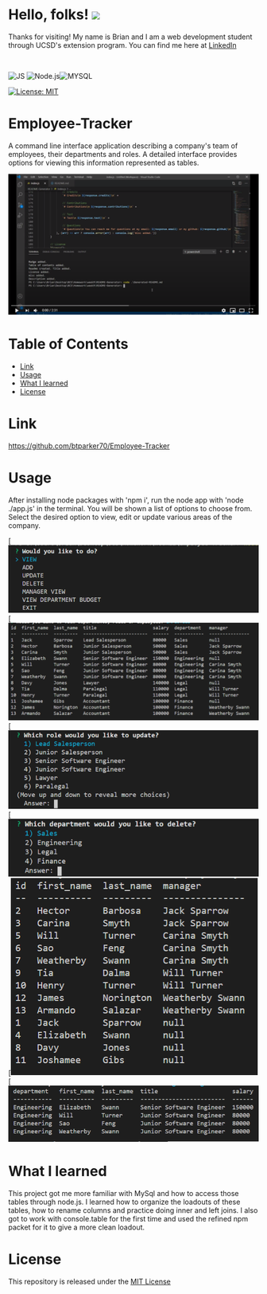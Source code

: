 # Hello, folks! <img src="https://raw.githubusercontent.com/MartinHeinz/MartinHeinz/master/wave.gif" width="30px">
Thanks for visiting! My name is Brian and I am a web development student through UCSD's extension program. You can find me here at [LinkedIn](https://www.linkedin.com/in/brian-parker-79871819b/)

<br>

![JS](https://img.shields.io/badge/javascript%20-%23323330.svg?&style=for-the-badge&logo=javascript&logoColor=%23F7DF1E) ![Node.js](https://img.shields.io/badge/Node.js-43853D?style=for-the-badge&logo=node.js&logoColor=white)![MYSQL](https://img.shields.io/badge/MySQL-00000F?style=for-the-badge&logo=mysql&logoColor=white)

[![License: MIT](https://img.shields.io/badge/License-MIT-yellow.svg)](https://opensource.org/licenses/MIT)


# Employee-Tracker
A command line interface application describing a company's team of employees, their departments and roles. A detailed interface provides options for viewing this information represented as tables.

[![Watch the video](https://github.com/btparker70/README-Generator/blob/main/assets/images/youtubepic.png?raw=true)](https://www.youtube.com/watch?v=aq0e_wYRoJs&feature=youtu.be)

# Table of Contents

* [Link](#Link)
* [Usage](#Usage)
* [What I learned](#What-I-Learned)
* [License](#License)

# Link
https://github.com/btparker70/Employee-Tracker

# Usage
After installing node packages with 'npm i', run the node app with 'node ./app.js' in the terminal. You will be shown a list of options to choose from. Select the desired option to view, edit or update various areas of the company.

[![Screenshot](https://github.com/btparker70/Employee-Tracker/blob/main/assets/readme/images/main.png?raw=true)
[![Screenshot](https://github.com/btparker70/Employee-Tracker/blob/main/assets/readme/images/view.png?raw=true)
[![Screenshot](https://github.com/btparker70/Employee-Tracker/blob/main/assets/readme/images/update.png?raw=true)
[![Screenshot](https://github.com/btparker70/Employee-Tracker/blob/main/assets/readme/images/delete.png?raw=true)
[![Screenshot](https://github.com/btparker70/Employee-Tracker/blob/main/assets/readme/images/manager.png?raw=true)
[![Screenshot](https://github.com/btparker70/Employee-Tracker/blob/main/assets/readme/images/budget.png?raw=true)

# What I learned

This project got me more familiar with MySql and how to access those tables through node.js. I learned how to organize the loadouts of these tables, how to rename columns and practice doing inner and left joins. I also got to work with console.table for the first time and used the refined npm packet for it to give a more clean loadout. 

# License
This repository is released under the [MIT License](https://opensource.org/licenses/MIT)